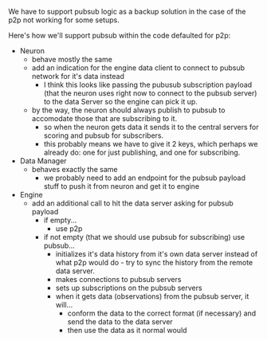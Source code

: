 We have to support pubsub logic as a backup solution in the case of the p2p not working for some setups.

Here's how we'll support pubsub within the code defaulted for p2p:

- Neuron
  - behave mostly the same
  - add an indication for the engine data client to connect to pubsub network for it's data instead
    - I think this looks like passing the pubusub subscription payload (that the neuron uses right now to connect to the pubsub server) to the data Server so the engine can pick it up.
  - by the way, the neuron should always publish to pubsub to accomodate those that are subscribing to it.
    - so when the neuron gets data it sends it to the central servers for scoring and pubsub for subscribers.
    - this probably means we have to give it 2 keys, which perhaps we already do: one for just publishing, and one for subscribing.
- Data Manager
  - behaves exactly the same
    - we probably need to add an endpoint for the pubsub payload stuff to push it from neuron and get it to engine
- Engine
  - add an additional call to hit the data server asking for pubsub payload
    - if empty...
      - use p2p
    - if not empty (that we should use pubsub for subscribing) use pubsub...
      - initializes it's data history from it's own data server instead of what p2p would do - try to sync the history from the remote data server.
      - makes connections to pubsub servers
      - sets up subscriptions on the pubsub servers
      - when it gets data (observations) from the pubsub server, it will...
        - conform the data to the correct format (if necessary) and send the data to the data server
        - then use the data as it normal would
